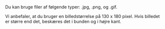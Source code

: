 <!-- markdownlint-disable-file MD041 -->
Du kan bruge filer af følgende typer: .jpg, .png, og .gif.

Vi anbefaler, at du bruger en billedstørrelse på 130 x 180 pixel. Hvis billedet er større end det, beskæres det i bunden og i højre kant.
